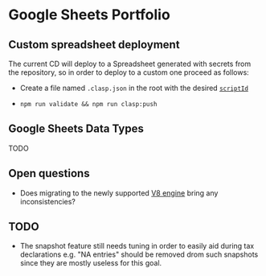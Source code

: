 # Google Sheets Portfolio

## Custom spreadsheet deployment

The current CD will deploy to a Spreadsheet generated with secrets from the
repository, so in order to deploy to a custom one proceed as follows:

- Create a file named `.clasp.json` in the root with the desired
  [`scriptId`](https://github.com/google/clasp/#scriptid-required)

- `npm run validate && npm run clasp:push`

## Google Sheets Data Types

TODO

## Open questions

- Does migrating to the newly supported
  [V8 engine](https://developers.google.com/apps-script/guides/v8-runtime) bring
  any inconsistencies?

## TODO

- The snapshot feature still needs tuning in order to easily aid during tax
  declarations e.g. "NA entries" should be removed drom such snapshots since
  they are mostly useless for this goal.
